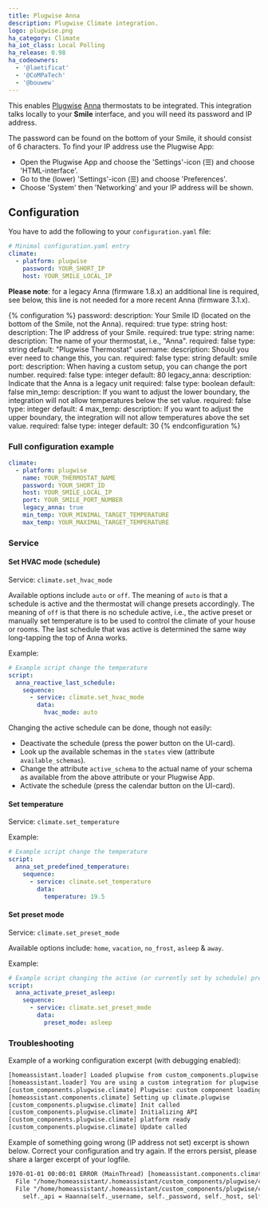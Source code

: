 ```yaml
---
title: Plugwise Anna
description: Plugwise Climate integration.
logo: plugwise.png
ha_category: Climate
ha_iot_class: Local Polling
ha_release: 0.98
ha_codeowners:
  - '@laetificat'
  - '@CoMPaTech'
  - '@bouwew'
---
```


This enables [Plugwise](https://plugwise.com) [Anna](https://www.plugwise.com/en_US/products/anna) thermostats to be integrated. This integration talks locally to your **Smile** interface, and you will need its password and IP address.

The password can be found on the bottom of your Smile, it should consist of 6 characters. To find your IP address use the Plugwise App: 

 - Open the Plugwise App and choose the 'Settings'-icon (&#9776;) and choose 'HTML-interface'. 
 - Go to the (lower) 'Settings'-icon (&#9776;) and choose 'Preferences'. 
 - Choose 'System' then 'Networking' and your IP address will be shown.

## Configuration

You have to add the following to your `configuration.yaml` file:

```yaml
# Minimal configuration.yaml entry
climate:
  - platform: plugwise
    password: YOUR_SHORT_IP 
    host: YOUR_SMILE_LOCAL_IP
```
**Please note**: for a legacy Anna (firmware 1.8.x) an additional line is required, see below, this line is not needed for a more recent Anna (firmware 3.1.x).

{% configuration %}
password:
  description: Your Smile ID (located on the bottom of the Smile, not the Anna).
  required: true
  type: string
host:
  description: The IP address of your Smile. 
  required: true
  type: string
name:
  description: The name of your thermostat, i.e., "Anna".
  required: false
  type: string
  default: "Plugwise Thermostat"
username:
  description: Should you ever need to change this, you can.
  required: false
  type: string
  default: smile
port:
  description: When having a custom setup, you can change the port number.
  required: false
  type: integer
  default: 80
legacy_anna:
  description: Indicate that the Anna is a legacy unit
  required: false
  type: boolean
  default: false
min_temp:
  description: If you want to adjust the lower boundary, the integration will not allow temperatures below the set value.
  required: false
  type: integer
  default: 4
max_temp:
  description: If you want to adjust the upper boundary, the integration will not allow temperatures above the set value.
  required: false
  type: integer
  default: 30
{% endconfiguration %}

### Full configuration example

```yaml
climate:
  - platform: plugwise
    name: YOUR_THERMOSTAT_NAME
    password: YOUR_SHORT_ID
    host: YOUR_SMILE_LOCAL_IP
    port: YOUR_SMILE_PORT_NUMBER
    legacy_anna: true
    min_temp: YOUR_MINIMAL_TARGET_TEMPERATURE
    max_temp: YOUR_MAXIMAL_TARGET_TEMPERATURE
```

### Service

#### Set HVAC mode (schedule)

Service: `climate.set_hvac_mode`

Available options include `auto` or `off`. The meaning of `auto` is that a schedule is active and the thermostat will change presets accordingly. The meaning of `off` is that there is no schedule active, i.e., the active preset or manually set temperature is to be used to control the climate of your house or rooms.
The last schedule that was active is determined the same way long-tapping the top of Anna works.

Example:

```yaml
# Example script change the temperature
script:
  anna_reactive_last_schedule:
    sequence:
      - service: climate.set_hvac_mode
        data:
          hvac_mode: auto
```

Changing the active schedule can be done, though not easily:

- Deactivate the schedule (press the power button on the UI-card).
- Look up the available schemas in the `states` view (attribute `available_schemas`).
- Change the attribute `active_schema` to the actual name of your schema as available from the above attribute or your Plugwise App.
- Activate the schedule (press the calendar button on the UI-card).

#### Set temperature

Service: `climate.set_temperature`

Example:

```yaml
# Example script change the temperature
script:
  anna_set_predefined_temperature:
    sequence:
      - service: climate.set_temperature
        data:
          temperature: 19.5
```

#### Set preset mode

Service: `climate.set_preset_mode`

Available options include: `home`, `vacation`, `no_frost`, `asleep` & `away`.

Example:

```yaml
# Example script changing the active (or currently set by schedule) preset
script:
  anna_activate_preset_asleep:
    sequence:
      - service: climate.set_preset_mode
        data:
          preset_mode: asleep
```

### Troubleshooting

Example of a working configuration excerpt (with debugging enabled):

```txt
[homeassistant.loader] Loaded plugwise from custom_components.plugwise
[homeassistant.loader] You are using a custom integration for plugwise which has not been tested by Home Assistant. This component might cause stability problems, be sure to disable it if you do experience issues with Home Assistant.
[custom_components.plugwise.climate] Plugwise: custom component loading (Anna PlugWise climate)
[homeassistant.components.climate] Setting up climate.plugwise
[custom_components.plugwise.climate] Init called
[custom_components.plugwise.climate] Initializing API
[custom_components.plugwise.climate] platform ready
[custom_components.plugwise.climate] Update called
```

Example of something going wrong (IP address not set) excerpt is shown below. Correct your configuration and try again. If the errors persist, please share a larger excerpt of your logfile.

```txt
1970-01-01 00:00:01 ERROR (MainThread) [homeassistant.components.climate] Error while setting up platform plugwise
  File "/home/homeassistant/.homeassistant/custom_components/plugwise/climate.py", line 104, in setup_platform
  File "/home/homeassistant/.homeassistant/custom_components/plugwise/climate.py", line 130, in __init__
    self._api = Haanna(self._username, self._password, self._host, self._port)
```
